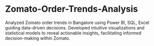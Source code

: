 # Zomato-Order-Trends-Analysis
Analyzed Zomato order trends in Bangalore using Power BI, SQL, Excel guiding data-driven decisions.
Developed intuitive visualizations and statistical models to reveal actionable 
insights, facilitating informed decision-making within Zomato.
